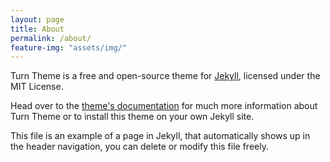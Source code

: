```yaml
---
layout: page
title: About
permalink: /about/
feature-img: "assets/img/"
---
```


Turn Theme is a free and open-source theme for [Jekyll](http://jekyllrb.com/), licensed under the MIT License.

Head over to the [theme's documentation](https://github.com/wes-o/turn-type/) for much more information about Turn Theme or to install this theme on your own Jekyll site.

This file is an example of a page in Jekyll, that automatically shows up in the header navigation, you can delete or modify this file freely.
